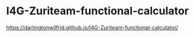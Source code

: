 # I4G-Zuriteam-functional-calculator
https://darlingtonwilfrid.github.io/I4G-Zuriteam-functional-calculator/
